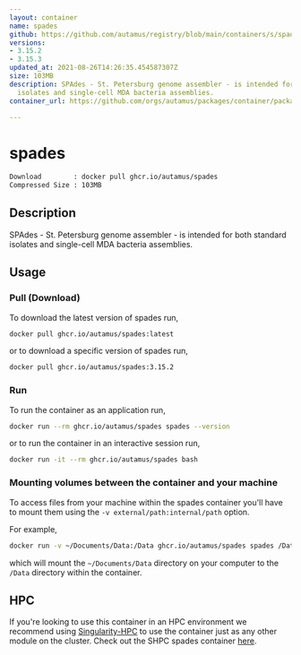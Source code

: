 ```yaml
---
layout: container
name: spades
github: https://github.com/autamus/registry/blob/main/containers/s/spades/spack.yaml
versions:
- 3.15.2
- 3.15.3
updated_at: 2021-08-26T14:26:35.454587307Z
size: 103MB
description: SPAdes - St. Petersburg genome assembler - is intended for both standard
  isolates and single-cell MDA bacteria assemblies.
container_url: https://github.com/orgs/autamus/packages/container/package/spades

---
```

# spades
```bash 
Download        : docker pull ghcr.io/autamus/spades
Compressed Size : 103MB
```

## Description
SPAdes - St. Petersburg genome assembler - is intended for both standard isolates and single-cell MDA bacteria assemblies.

## Usage
### Pull (Download)
To download the latest version of spades run,

```bash
docker pull ghcr.io/autamus/spades:latest
```

or to download a specific version of spades run,

```bash
docker pull ghcr.io/autamus/spades:3.15.2
```
### Run
To run the container as an application run,
```bash
docker run --rm ghcr.io/autamus/spades spades --version
```

or to run the container in an interactive session run,
```bash
docker run -it --rm ghcr.io/autamus/spades bash
```

### Mounting volumes between the container and your machine
To access files from your machine within the spades container you'll have to mount them using the `-v external/path:internal/path` option.

For example,
```bash
docker run -v ~/Documents/Data:/Data ghcr.io/autamus/spades spades /Data/myData.csv
```
which will mount the `~/Documents/Data` directory on your computer to the `/Data` directory within the container.

## HPC
If you're looking to use this container in an HPC environment we recommend using [Singularity-HPC](https://singularity-hpc.readthedocs.io) to use the container just as any other module on the cluster. Check out the SHPC spades container [here](https://singularityhub.github.io/singularity-hpc/r/ghcr.io-autamus-spades/).
